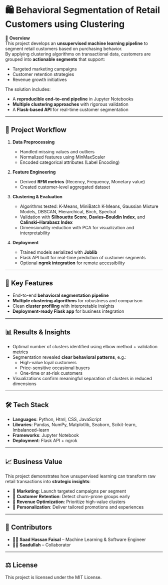 # 🛍️ Behavioral Segmentation of Retail Customers using Clustering

🚀 **Overview**  
This project develops an **unsupervised machine learning pipeline** to segment retail customers based on purchasing behavior.  
By applying clustering algorithms on transactional data, customers are grouped into **actionable segments** that support:  
- Targeted marketing campaigns  
- Customer retention strategies  
- Revenue growth initiatives  

The solution includes:  
- A **reproducible end-to-end pipeline** in Jupyter Notebooks  
- **Multiple clustering approaches** with rigorous validation  
- A **Flask-based API** for real-time customer segmentation  

---

## 📂 Project Workflow

1. **Data Preprocessing**  
   - Handled missing values and outliers  
   - Normalized features using MinMaxScaler  
   - Encoded categorical attributes (Label Encoding)  

2. **Feature Engineering**  
   - Derived **RFM metrics** (Recency, Frequency, Monetary value)  
   - Created customer-level aggregated dataset  

3. **Clustering & Evaluation**  
   - Algorithms tested: K-Means, MiniBatch K-Means, Gaussian Mixture Models, DBSCAN, Hierarchical, Birch, Spectral  
   - Validation with **Silhouette Score**, **Davies–Bouldin Index**, and **Calinski–Harabasz Index**  
   - Dimensionality reduction with PCA for visualization and interpretability  

4. **Deployment**  
   - Trained models serialized with **Joblib**  
   - Flask API built for real-time prediction of customer segments  
   - Optional **ngrok integration** for remote accessibility  

---

## 🎯 Key Features
- End-to-end **behavioral segmentation pipeline**  
- **Multiple clustering algorithms** for robustness and comparison  
- Clean **cluster profiling** with interpretable insights  
- **Deployment-ready Flask app** for business integration  

---

## 📊 Results & Insights
- Optimal number of clusters identified using elbow method + validation metrics  
- Segmentation revealed **clear behavioral patterns**, e.g.:  
  - High-value loyal customers  
  - Price-sensitive occasional buyers  
  - One-time or at-risk customers  
- Visualizations confirm meaningful separation of clusters in reduced dimensions  

---

## 🛠️ Tech Stack
- **Languages**: Python, Html, CSS, JavaScript
- **Libraries**: Pandas, NumPy, Matplotlib, Seaborn, Scikit-learn, Imbalanced-learn  
- **Frameworks**: Jupyter Notebook  
- **Deployment**: Flask API + ngrok 

---

## 📈 Business Value
This project demonstrates how unsupervised learning can transform raw retail transactions into **strategic insights**:  
- 📌 **Marketing**: Launch targeted campaigns per segment  
- 📌 **Customer Retention**: Detect churn-prone groups early  
- 📌 **Revenue Optimization**: Prioritize high-value clusters  
- 📌 **Personalization**: Deliver tailored promotions and experiences  

---

## 🤝 Contributors
- 👨‍💻 **Saad Hassan Faisal** – Machine Learning & Software Engineer  
- 👨‍💻 **Saadullah** – Collaborator  

---

## ⚖️ License
This project is licensed under the MIT License.  
